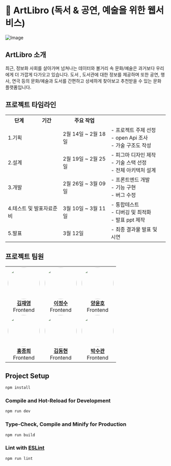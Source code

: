 # 📖 ArtLibro (독서 & 공연, 예술을 위한 웹서비스)

![Image](https://github.com/user-attachments/assets/5fc690f9-7d98-465b-8862-2c7e473bc7bb)

## ArtLibro 소개 

최근, 정보화 사회를 살아가며 넘쳐나는 데이터와 볼거리 속 문화/예술은 과거보다 우리에게 더 가깝게 다가오고 있습니다. 
도서 , 도서관에 대한 정보를 제공하며 또한 공연, 행사, 연극 등의 문화/예술과 도서를 간편하고 상세하게 찾아보고 추천받을 수 있는 
문화 플랫폼입니다.


## 프로젝트 타임라인

<table>
  <tr>
    <th>단계</th>
    <th>기간</th>
    <th>주요 작업</th>
  </tr>
  <tr>
    <td colspan="2">1.기획</td>
    <td  colspan="2">2월 14일 ~ 2월 18일</td>
    <td>
     <div> - 프로젝트 주제 선정 </div>
     <div> - open Api 조사 </div>
     <div> - 가술 구조도 작성 </div>
  </td>
  </tr>
  <tr>
 <tr>
    <td colspan="2">2.설계</td>
    <td  colspan="2">2월 19일 ~ 2월 25일</td>
    <td>
     <div> - 피그마 디자인 제작 </div>
     <div> - 기술 스택 선정 </div>
     <div> - 전체 아키텍처 설계 </div>
  </td>
  </tr>
   <tr>
    <td colspan="2">3.개발</td>
    <td  colspan="2">2월 26일 ~ 3월 09일</td>
    <td>
     <div> - 프론트엔드 개발 </div>
     <div> - 기능 구현 </div>
     <div> - 버그 수정 </div>
  </td>
  </tr>
    <tr>
    <td colspan="2">4.테스트 및 발표자료준비</td>
    <td  colspan="2">3월 10일 ~ 3월 11일</td>
    <td>
     <div> - 통합테스트 </div>
     <div> - 디버깅 및 최적화 </div>
      <div> - 발표 ppt 제작 </div>
  </td>
  </tr>
    <tr>
    <td colspan="2">5.발표</td>
    <td  colspan="2">3월 12일</td>
    <td>
    - 최종 결과물 발표 및 시연
  </td>
  </tr>
</table>
 

## 프로젝트 팀원
<table>
  <tr>
    <td>
      <div style="text-align: center;">
        <img src="https://github.com/jaeyo03.png?size=100" width="100" style="border-radius:50%;"><br>
        <a href="https://github.com/jaeyo03"><strong>김재영</strong></a><br>
        Frontend
      </div>
    </td>
    <td>
      <div style="text-align: center;">
        <img src="https://github.com/jjeongsu.png?size=100" width="100" style="border-radius:50%;"><br>
        <a href="https://github.com/jjeongsu"><strong>이정수</strong></a><br>
        Frontend
      </div>
    </td>
    <td>
      <div style="text-align: center;">
        <img src="https://github.com/Yangkles.png?size=100" width="100" style="border-radius:50%;"><br>
        <a href="https://github.com/Yangkles"><strong>양윤호</strong></a><br>
        Frontend
      </div>
    </td>
  </tr>
  <tr>
    <td>
      <div style="text-align: center;">
        <img src="https://github.com/HO-NNE.png?size=100" width="100" style="border-radius:50%;"><br>
        <a href="https://github.com/HO-NNE"><strong>홍종희</strong></a><br>
        Frontend
      </div>
    </td>
    <td>
      <div style="text-align: center;">
        <img src="https://github.com/kdh990315.png?size=100" width="100" style="border-radius:50%;"><br>
        <a href="https://github.com/kdh990315"><strong>김동현</strong></a><br>
        Frontend
      </div>
    </td>
    <td>
      <div style="text-align: center;">
        <img src="https://github.com/Sugwan-p.png?size=100" width="100" style="border-radius:50%;"><br>
        <a href="https://github.com/Sugwan-p"><strong>박수관</strong></a><br>
        Frontend
      </div>
    </td>
  </tr>
</table>


## Project Setup

```sh
npm install
```

### Compile and Hot-Reload for Development

```sh
npm run dev
```

### Type-Check, Compile and Minify for Production

```sh
npm run build
```

### Lint with [ESLint](https://eslint.org/)

```sh
npm run lint
```
